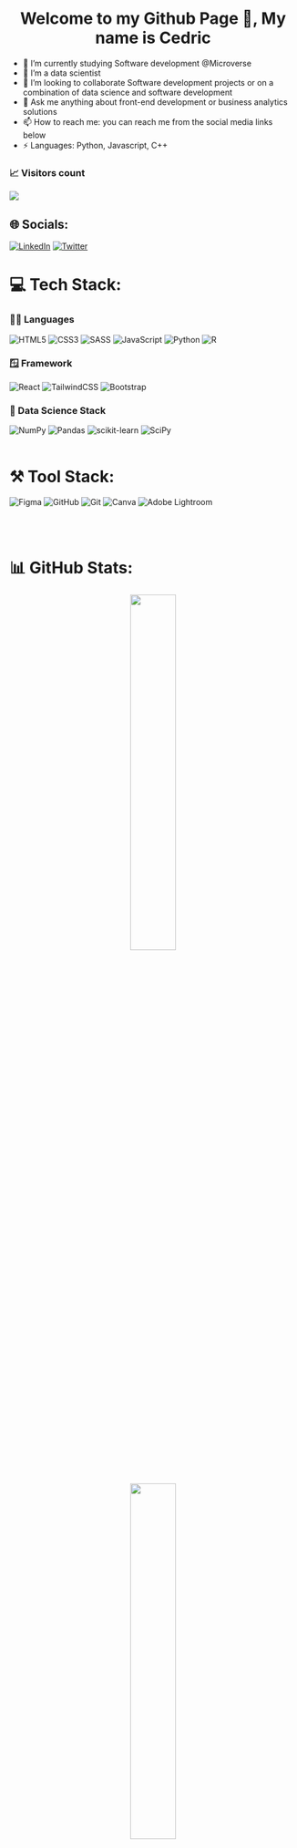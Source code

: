 <h1 align="center">Welcome to my Github Page 👋, My name is Cedric</h1>

- 🌱 I’m currently studying Software development @Microverse
- 🔭 I’m a data scientist 
- 👯 I’m looking to collaborate Software development projects or on a combination of data science and software development
- 💬 Ask me anything about front-end development or business analytics solutions 
- 📫 How to reach me: you can reach me from the social media links below
- ⚡ Languages: Python, Javascript, C++

<!-- Profile views -->
<h3> 📈 Visitors count </h3>
<img src="https://profile-counter.glitch.me/mutonic/count.svg" />

## 🌐 Socials:
[![LinkedIn](https://img.shields.io/badge/LinkedIn-%230077B5.svg?logo=linkedin&logoColor=white)](https://www.linkedin.com/in/mutoni-cedric/)
[![Twitter](https://img.shields.io/badge/Twitter-%231DA1F2.svg?logo=Twitter&logoColor=white)](https://twitter.com/cedricmtoni) 

# 💻 Tech Stack:
### 🧑‍💻 Languages
![HTML5](https://img.shields.io/badge/html5-%23E34F26.svg?style=flat&logo=html5&logoColor=white) 
![CSS3](https://img.shields.io/badge/css3-%231572B6.svg?style=flat&logo=css3&logoColor=white)
![SASS](https://img.shields.io/badge/SASS-hotpink.svg?style=flat-square&logo=SASS&logoColor=white)
![JavaScript](https://img.shields.io/badge/javascript-%23323330.svg?style=flat&logo=javascript&logoColor=%23F7DF1E) 
![Python](https://img.shields.io/badge/python-3670A0?style=flat&logo=python&logoColor=ffdd54)
![R](https://img.shields.io/badge/r-%23276DC3.svg?style=flat&logo=r&logoColor=white) 
<br>

### 🪟 Framework  
![React](https://img.shields.io/badge/react-%2320232a.svg?style=flat-square&logo=react&logoColor=%2361DAFB) 
![TailwindCSS](https://img.shields.io/badge/tailwindcss-%2338B2AC.svg?style=flat-square&logo=tailwind-css&logoColor=white)
![Bootstrap](https://img.shields.io/badge/bootstrap-%23563D7C.svg?style=flat-square&logo=bootstrap&logoColor=white) 
<br>

### 📲 Data Science Stack
![NumPy](https://img.shields.io/badge/numpy-%23013243.svg?style=flat&logo=numpy&logoColor=white) 
![Pandas](https://img.shields.io/badge/pandas-%23150458.svg?style=flat&logo=pandas&logoColor=white) 
![scikit-learn](https://img.shields.io/badge/scikit--learn-%23F7931E.svg?style=flat&logo=scikit-learn&logoColor=white) 
![SciPy](https://img.shields.io/badge/SciPy-%230C55A5.svg?style=flat&logo=scipy&logoColor=%white) 
<br><br>

# ⚒️ Tool Stack:
![Figma](https://img.shields.io/badge/Figma-%23F24E1E.svg?style=flat&logo=figma&logoColor=white)
![GitHub](https://img.shields.io/badge/GitHub-%23111111.svg?style=flat&logo=github&logoColor=white)
![Git](https://img.shields.io/badge/Git-%23F24E1E.svg?style=flat&logo=git&logoColor=white)
![Canva](https://img.shields.io/badge/Canva-%2300C4CC.svg?style=flat-square&logo=Canva&logoColor=white)
![Adobe Lightroom](https://img.shields.io/badge/Adobe%20Lightroom-31A8FF.svg?style=flat-square&logo=Adobe%20Lightroom&logoColor=white)

<br><br>
<h1> 📊 GitHub Stats:</h1>
<div align="center">
<img width="40%" src="https://github-readme-stats.vercel.app/api?username=mutonic&theme=dark&hide_border=false&include_all_commits=true&count_private=true"><br>
<img width="40%" src="https://github-readme-streak-stats.herokuapp.com/?user=mutonic&theme=dark&hide_border=false"><br>
<img width="60%"src="https://github-readme-stats.vercel.app/api/top-langs/?username=mutonic&theme=dark&hide_border=false&include_all_commits=true&count_private=true">
</div><hr>
<div align="center">
  <!-- <a href="https://github.com/ashutosh00710/github-readme-activity-graph"> -->
  <img alt="DenverCoder1's Activity Graph" src="https://github-readme-activity-graph.cyclic.app/graph?username=mutonic&theme=react-dark" />
</div>
